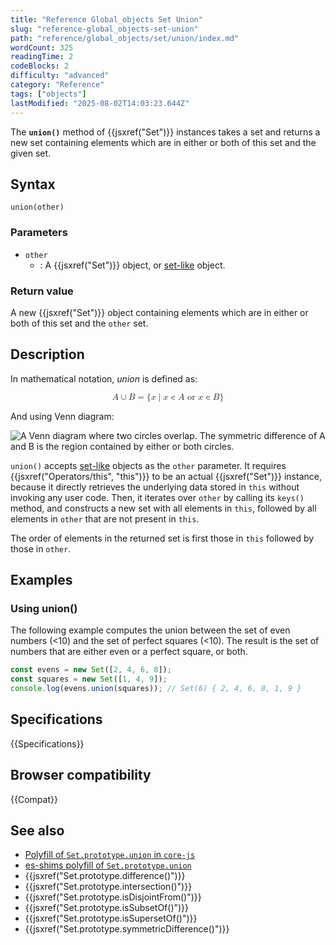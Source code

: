 ```yaml
---
title: "Reference Global_objects Set Union"
slug: "reference-global_objects-set-union"
path: "reference/global_objects/set/union/index.md"
wordCount: 325
readingTime: 2
codeBlocks: 2
difficulty: "advanced"
category: "Reference"
tags: ["objects"]
lastModified: "2025-08-02T14:03:23.644Z"
---
```



The **`union()`** method of {{jsxref("Set")}} instances takes a set and returns a new set containing elements which are in either or both of this set and the given set.

## Syntax

```js-nolint
union(other)
```

### Parameters

- `other`
  - : A {{jsxref("Set")}} object, or [set-like](/en-US/docs/Web/JavaScript/Reference/Global_Objects/Set#set-like_objects) object.

### Return value

A new {{jsxref("Set")}} object containing elements which are in either or both of this set and the `other` set.

## Description

In mathematical notation, _union_ is defined as:

<!-- Note: the {} need to be double-escaped, once for Yari -->
<!-- prettier-ignore-start -->
<math display="block">
  <semantics><mrow><mi>A</mi><mo>∪</mo><mi>B</mi><mo>=</mo><mo stretchy="false">{</mo><mi>x</mi><mo>∣</mo><mi>x</mi><mo>∊</mo><mi>A</mi><mtext>&nbsp;or&nbsp;</mtext><mi>x</mi><mo>∊</mo><mi>B</mi><mo stretchy="false">}</mo></mrow><annotation encoding="TeX">A\cup B = \\{x\mid x\in A\text{ or }x\in B\\}</annotation></semantics>
</math>
<!-- prettier-ignore-end -->

And using Venn diagram:

![A Venn diagram where two circles overlap. The symmetric difference of A and B is the region contained by either or both circles.](diagram.svg)

`union()` accepts [set-like](/en-US/docs/Web/JavaScript/Reference/Global_Objects/Set#set-like_objects) objects as the `other` parameter. It requires {{jsxref("Operators/this", "this")}} to be an actual {{jsxref("Set")}} instance, because it directly retrieves the underlying data stored in `this` without invoking any user code. Then, it iterates over `other` by calling its `keys()` method, and constructs a new set with all elements in `this`, followed by all elements in `other` that are not present in `this`.

The order of elements in the returned set is first those in `this` followed by those in `other`.

## Examples

### Using union()

The following example computes the union between the set of even numbers (<10) and the set of perfect squares (<10). The result is the set of numbers that are either even or a perfect square, or both.

```js
const evens = new Set([2, 4, 6, 8]);
const squares = new Set([1, 4, 9]);
console.log(evens.union(squares)); // Set(6) { 2, 4, 6, 8, 1, 9 }
```

## Specifications

{{Specifications}}

## Browser compatibility

{{Compat}}

## See also

- [Polyfill of `Set.prototype.union` in `core-js`](https://github.com/zloirock/core-js#new-set-methods)
- [es-shims polyfill of `Set.prototype.union`](https://www.npmjs.com/package/set.prototype.union)
- {{jsxref("Set.prototype.difference()")}}
- {{jsxref("Set.prototype.intersection()")}}
- {{jsxref("Set.prototype.isDisjointFrom()")}}
- {{jsxref("Set.prototype.isSubsetOf()")}}
- {{jsxref("Set.prototype.isSupersetOf()")}}
- {{jsxref("Set.prototype.symmetricDifference()")}}
